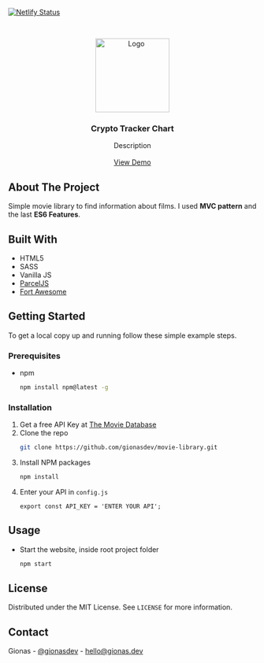 [![Netlify Status](https://api.netlify.com/api/v1/badges/938c81cf-b34e-48ed-b0ff-98ac6f815f43/deploy-status)](https://app.netlify.com/sites/movie-library-vanilla-js/deploys)

<br />
<p align="center">
  <a href="https://github.com/gionasdev/movie-library">
    <img src="src/img/logo-white.png" alt="Logo" width="150" height="150">
  </a>

  <h3 align="center">Crypto Tracker Chart</h3>

  <p align="center">
    Description
    <br />
    <br />
    <a href="https://movie-library-vanilla-js.netlify.app/">View Demo</a>
  </p>
</p>


## About The Project

Simple movie library to find information about films. I used **MVC pattern** and the last **ES6 Features**.

## Built With

* HTML5
* SASS
* Vanilla JS
* [ParcelJS](https://parceljs.org/)
* [Fort Awesome](https://fortawesome.com/)

<!-- GETTING STARTED -->
## Getting Started

To get a local copy up and running follow these simple example steps.

### Prerequisites

* npm
  ```sh
  npm install npm@latest -g
  ```

### Installation

1. Get a free API Key at [The Movie Database](https://www.themoviedb.org/documentation/api)
2. Clone the repo
   ```sh
   git clone https://github.com/gionasdev/movie-library.git
   ```
3. Install NPM packages
   ```sh
   npm install
   ```
4. Enter your API in `config.js`
   ```JS
   export const API_KEY = 'ENTER YOUR API';
   ```

<!-- USAGE EXAMPLES -->
## Usage

* Start the website, inside root project folder
  ```sh
  npm start
  ```

<!-- LICENSE -->
## License

Distributed under the MIT License. See `LICENSE` for more information.

<!-- CONTACT -->
## Contact

Gionas - [@gionasdev](https://twitter.com/gionasdev) - hello@gionas.dev

